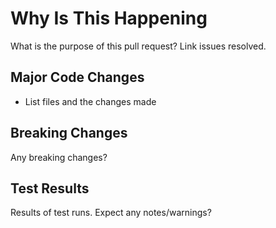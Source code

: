 # Why Is This Happening
What is the purpose of this pull request? Link issues resolved.

## Major Code Changes
- List files and the changes made

## Breaking Changes
Any breaking changes?

## Test Results
Results of test runs. Expect any notes/warnings?
